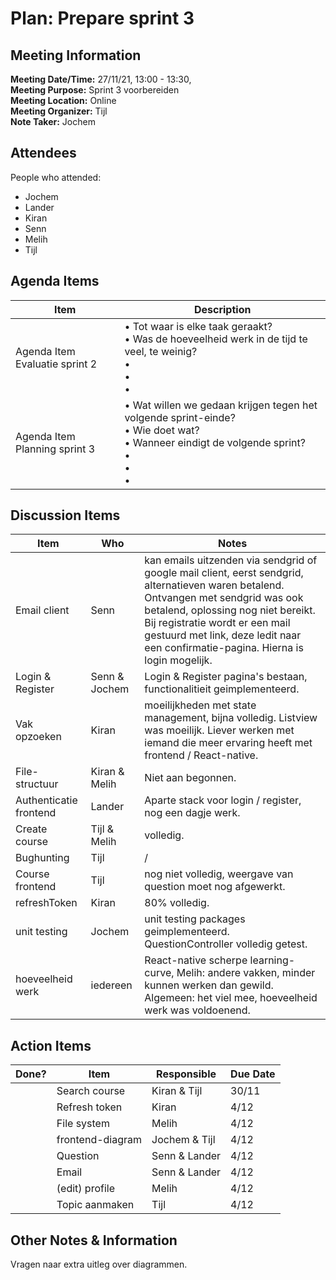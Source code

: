 # Plan: Prepare sprint 3
## Meeting Information
**Meeting Date/Time:** 27/11/21, 13:00 - 13:30, <br>
**Meeting Purpose:** Sprint 3 voorbereiden<br>
**Meeting Location:** Online<br>
**Meeting Organizer:** Tijl<br>
**Note Taker:** Jochem<br>

## Attendees
People who attended:
- Jochem
- Lander
- Kiran
- Senn
- Melih
- Tijl

## Agenda Items

Item | Description
---- | ----
Agenda Item Evaluatie sprint 2 | • Tot waar is elke taak geraakt?<br>• Was de hoeveelheid werk in de tijd te veel, te weinig?<br>• <br>• <br>• 
Agenda Item Planning sprint 3 | • Wat willen we gedaan krijgen tegen het volgende sprint-einde?<br>• Wie doet wat?<br>• Wanneer eindigt de volgende sprint?<br>• <br>• <br>• 

## Discussion Items
Item | Who | Notes |
---- | ---- | ---- |
Email client | Senn | kan emails uitzenden via sendgrid of google mail client, eerst sendgrid, alternatieven waren betalend. Ontvangen met sendgrid was ook betalend, oplossing nog niet bereikt. Bij registratie wordt er een mail gestuurd met link, deze ledit naar een confirmatie-pagina. Hierna is login mogelijk.
Login & Register | Senn & Jochem | Login & Register pagina's bestaan, functionalitieit geimplementeerd.
Vak opzoeken | Kiran | moeilijkheden met state management, bijna volledig. Listview was moeilijk. Liever werken met iemand die meer ervaring heeft met frontend / React-native.
File-structuur | Kiran & Melih | Niet aan begonnen.
Authenticatie frontend | Lander | Aparte stack voor login / register, nog een dagje werk.
Create course | Tijl & Melih | volledig.
Bughunting | Tijl | /
Course frontend | Tijl | nog niet volledig, weergave van question moet nog afgewerkt.
refreshToken | Kiran | 80% volledig.
unit testing | Jochem | unit testing packages geimplementeerd. QuestionController volledig getest.
hoeveelheid werk | iedereen | React-native scherpe learning-curve, Melih: andere vakken, minder kunnen werken dan gewild. Algemeen: het viel mee, hoeveelheid werk was voldoenend.


## Action Items
| Done? | Item | Responsible | Due Date |
| ---- | ---- | ---- | ---- |
| | Search course | Kiran & Tijl | 30/11
| | Refresh token | Kiran | 4/12
| | File system | Melih | 4/12
| | frontend-diagram | Jochem & Tijl | 4/12
| | Question | Senn & Lander | 4/12
| | Email | Senn & Lander | 4/12
| | (edit) profile | Melih | 4/12
| | Topic aanmaken | Tijl | 4/12


## Other Notes & Information
Vragen naar extra uitleg over diagrammen.